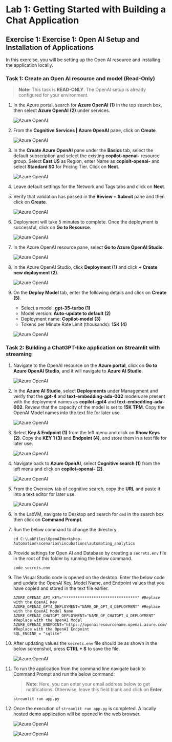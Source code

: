 # Lab 1: Getting Started with Building a Chat Application

## Exercise 1: Exercise 1: Open AI Setup and Installation of Applications

In this exercise, you will be setting up the Open AI resource and installing the application locally.

### Task 1: Create an Open AI resource and model (Read-Only)

 > **Note:** This task is **READ-ONLY**. The OpenAI setup is already configured for your environment.

1. In the Azure portal, search for **Azure OpenAI** **(1)** in the top search box, then select **Azure OpenAI** **(2)** under services.

   ![](../media/img1.png "Azure OpenAI")
   
1. From the **Cognitive Services | Azure OpenAI** pane, click on **Create**.

   ![](../media/img2.png "Azure OpenAI")
   
1. In the **Create Azure OpenAI** pane under the **Basics** tab, select the default subscription and select the existing **copilot-openai-<inject key="Deployment ID" enableCopy="false"/>** resource group. Select **East US** as Region, enter Name as **copiolt-openai-<inject key="Deployment ID" enableCopy="false"/>** and select **Standard S0** for Pricing  Tier. Click on **Next**.

   ![](../media/img6.png "Azure OpenAI")
   
1. Leave default settings for the Network and Tags tabs and click on **Next**.

1. Verify that validation has passed in the **Review + Submit** pane and then click on **Create**.

   ![](../media/img3.png "Azure OpenAI")
   
1. Deployment will take 5 minutes to complete. Once the deployment is successful, click on **Go to Resource**.

   ![](../media/img4.png "Azure OpenAI")
   
1. In the Azure OpenAI resource pane, select **Go to Azure OpenAI Studio**.

   ![](../media/img5.png "Azure OpenAI")
   
1. In the Azure OpenAI Studio, click **Deployment (1)** and click **+ Create new deployment (2)**.

   ![](../media/img7.png "Azure OpenAI")
   
1. On the **Deploy Model** tab, enter the following details and click on **Create (5)**.

   - Select a model: **gpt-35-turbo (1)**
   - Model version: **Auto-update to default (2)**
   - Deployment name: **Copilot-model (3)**
   - Tokens per Minute Rate Limit (thousands): **15K (4)**

   ![](../media/img8.png "Azure OpenAI")
   
### Task 2: Building a ChatGPT-like application on Streamlit with streaming  

1. Navigate to the OpenAI resource on the **Azure portal**, click on **Go to Azure OpenAI Studio**, and it will navigate to **Azure AI Studio**.

   ![](../media/img14.png "Azure OpenAI")
      
1. In the **Azure AI Studio**, select **Deployments** under Management and verify that the **gpt-4** and **text-embedding-ada-002** models are present with the deployment names as **copilot-gpt4** and **text-embedding-ada-002**. Review that the capacity of the model is set to **15K TPM**. Copy the OpenAI Model names into the text file for later use.
   
   ![](../media/img40.png "Azure OpenAI")

1. Select **Key & Endpoint (1)** from the left menu and click on **Show Keys (2)**. Copy the **KEY 1 (3)** and **Endpoint (4)**, and store them in a text file for later use.

   ![](../media/img9.png "Azure OpenAI")
   
1. Navigate back to **Azure OpenAI**, select **Cognitive search (1)** from the left menu and click on **copilot-openai-<inject key="Deployment ID" enableCopy="false"/> (2)**.

   ![](../media/img35.png "Azure OpenAI")

1. From the Overview tab of cognitive search, copy the **URL** and paste it into a text editor for later use.

   ![](../media/img36.png "Azure OpenAI")

1. In the LabVM, navigate to Desktop and search for `cmd` in the search box then click on **Command Prompt**.
   
1. Run the below command to change the directory.

   ```
   cd C:\LabFiles\OpenAIWorkshop-Automation\scenarios\incubations\automating_analytics
   ```
   
1. Provide settings for Open AI and Database by creating a ```secrets.env``` file in the root of this folder by running the below command.

   ```
   code secrets.env
   ```
   
1. The Visual Studio code is opened on the desktop. Enter the below code and update the OpenAI Key, Model Name, and Endpoint values that you have copied and stored in the text file earlier.

   ```
   AZURE_OPENAI_API_KEY="********************************" #Replace with the OpenAI Key
   AZURE_OPENAI_GPT4_DEPLOYMENT="NAME_OF_GPT_4_DEPLOYMENT" #Replace with the OpenAI Model Name
   AZURE_OPENAI_CHATGPT_DEPLOYMENT="NAME_OF_CHATGPT_4_DEPLOYMENT" #Replace with the OpenAI Model
   AZURE_OPENAI_ENDPOINT="https://openairesourcename.openai.azure.com/" #Replace with the OpenAI Endpoint
   SQL_ENGINE = "sqlite"
   ```
   
1. After updating values the `secrets.env` file should be as shown in the below screenshot, press **CTRL + S** to save the file.

   ![](../media/img37.png "Azure OpenAI")
   
1. To run the application from the command line navigate back to Command Prompt and run the below command:

   >**Note**: Here, you can enter your email address below to get notifications. Otherwise, leave this field blank and click on **Enter**.

   ```
   streamlit run app.py
   ```
   
1. Once the execution of `streamlit run app.py` is completed. A locally hosted demo application will be opened in the web browser. 

   ![](../media/img11.png "Azure OpenAI")
   
   ![](../media/img12.png "Azure OpenAI")
